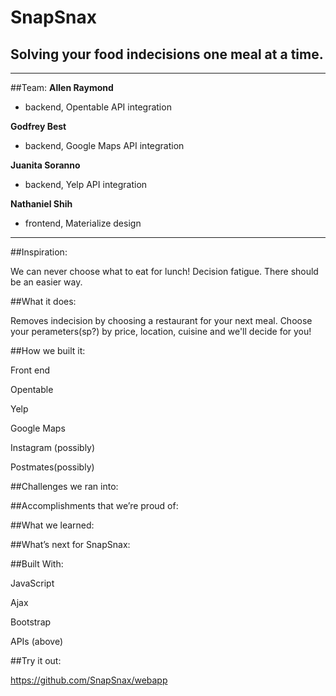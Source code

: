 # SnapSnax
## Solving your food indecisions one meal at a time.
***
##Team:	
**Allen Raymond**
* backend, Opentable API integration

**Godfrey Best**
* backend, Google Maps API integration

**Juanita Soranno**
* backend, Yelp API integration

**Nathaniel Shih**
* frontend, Materialize design
***
##Inspiration:

  We can never choose what to eat for lunch! Decision fatigue. There should be an easier way.

##What it does:

  Removes indecision by choosing a restaurant for your next meal. Choose your perameters(sp?) by price, location, cuisine and we'll decide for you!

##How we built it:

Front end

Opentable

Yelp

Google Maps

Instagram (possibly)

Postmates(possibly)


##Challenges we ran into:


##Accomplishments that we’re proud of:


##What we learned:


##What’s next for SnapSnax:


##Built With:

JavaScript

Ajax

Bootstrap

APIs (above)


##Try it out:

https://github.com/SnapSnax/webapp
